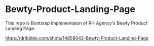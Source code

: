 # Bewty-Product-Landing-Page

This repo is Bootsrap implementaion of RH Agency's Bewty Product Landing Page.

https://dribbble.com/shots/14858042-Bewty-Product-Landing-Page
